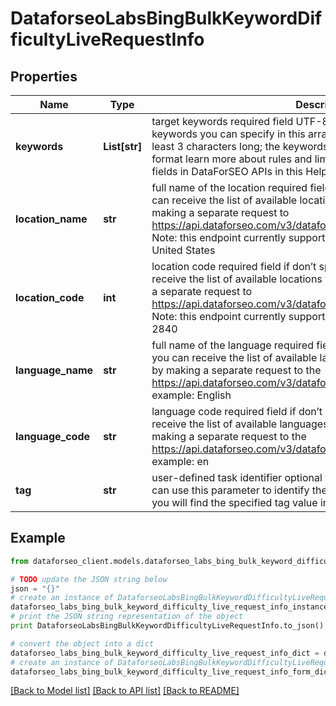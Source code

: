 # DataforseoLabsBingBulkKeywordDifficultyLiveRequestInfo


## Properties

Name | Type | Description | Notes
------------ | ------------- | ------------- | -------------
**keywords** | **List[str]** | target keywords required field UTF-8 encoding maximum number of keywords you can specify in this array: 1000 each keyword should be at least 3 characters long; the keywords will be converted to lowercase format learn more about rules and limitations of keyword and keywords fields in DataForSEO APIs in this Help Center article | [optional] 
**location_name** | **str** | full name of the location required field if don’t specify location_code you can receive the list of available locations with their location_name by making a separate request to https://api.dataforseo.com/v3/dataforseo_labs/locations_and_languages; Note: this endpoint currently supports the US location only; example: United States | [optional] 
**location_code** | **int** | location code required field if don’t specify location_name you can receive the list of available locations with their location_code by making a separate request to https://api.dataforseo.com/v3/dataforseo_labs/locations_and_languages; Note: this endpoint currently supports the US location only; example: 2840 | [optional] 
**language_name** | **str** | full name of the language required field if don’t specify language_code you can receive the list of available languages with their language_name by making a separate request to the https://api.dataforseo.com/v3/dataforseo_labs/locations_and_languages example: English | [optional] 
**language_code** | **str** | language code required field if don’t specify language_name you can receive the list of available languages with their language_code by making a separate request to the https://api.dataforseo.com/v3/dataforseo_labs/locations_and_languages example: en | [optional] 
**tag** | **str** | user-defined task identifier optional field the character limit is 255 you can use this parameter to identify the task and match it with the result you will find the specified tag value in the data object of the response | [optional] 

## Example

```python
from dataforseo_client.models.dataforseo_labs_bing_bulk_keyword_difficulty_live_request_info import DataforseoLabsBingBulkKeywordDifficultyLiveRequestInfo

# TODO update the JSON string below
json = "{}"
# create an instance of DataforseoLabsBingBulkKeywordDifficultyLiveRequestInfo from a JSON string
dataforseo_labs_bing_bulk_keyword_difficulty_live_request_info_instance = DataforseoLabsBingBulkKeywordDifficultyLiveRequestInfo.from_json(json)
# print the JSON string representation of the object
print DataforseoLabsBingBulkKeywordDifficultyLiveRequestInfo.to_json()

# convert the object into a dict
dataforseo_labs_bing_bulk_keyword_difficulty_live_request_info_dict = dataforseo_labs_bing_bulk_keyword_difficulty_live_request_info_instance.to_dict()
# create an instance of DataforseoLabsBingBulkKeywordDifficultyLiveRequestInfo from a dict
dataforseo_labs_bing_bulk_keyword_difficulty_live_request_info_form_dict = dataforseo_labs_bing_bulk_keyword_difficulty_live_request_info.from_dict(dataforseo_labs_bing_bulk_keyword_difficulty_live_request_info_dict)
```
[[Back to Model list]](../README.md#documentation-for-models) [[Back to API list]](../README.md#documentation-for-api-endpoints) [[Back to README]](../README.md)


